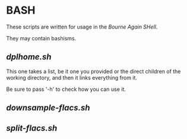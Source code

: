 # BASH

These scripts are written for usage in the *Bourne Again SHell*.

They may contain bashisms.

## *dplhome.sh*

This one takes a list, be it one you provided or the direct children of the
working directory, and then it links everything from it.

Be sure to pass '-h' to check how you can use it.

## *downsample-flacs.sh*

## *split-flacs.sh*
